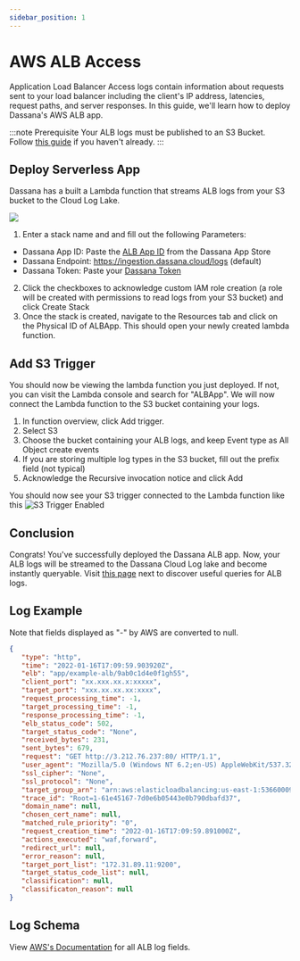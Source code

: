 ```yaml
---
sidebar_position: 1
---
```


# AWS ALB Access

Application Load Balancer Access logs contain information about requests sent to your load balancer including the client's IP address, latencies, request paths, and server responses. In this guide, we'll learn how to deploy Dassana's AWS ALB app.

:::note Prerequisite
Your ALB logs must be published to an S3 Bucket. Follow [this guide](https://docs.aws.amazon.com/elasticloadbalancing/latest/application/load-balancer-access-logs.html#enable-access-logging) if you haven't already.
:::

## Deploy Serverless App
Dassana has a built a Lambda function that streams ALB logs from your S3 bucket to the Cloud Log Lake.

[![](https://cdn.rawgit.com/buildkite/cloudformation-launch-stack-button-svg/master/launch-stack.svg)](https://console.aws.amazon.com/cloudformation/home?region=us-east-1#/stacks/create/review?templateURL=https://dassana-native-apps.s3.amazonaws.com/alb-s3/packaged-template.yaml)
1. Enter a stack name and and fill out the following Parameters:
  - Dassana App ID: Paste the [ALB App ID](https://console.dassana.dev/appStore/app/aws_cloudtrail) from the Dassana App Store
  - Dassana Endpoint: https://ingestion.dassana.cloud/logs (default)
  - Dassana Token: Paste your [Dassana Token](https://console.dassana.dev/appStore?page=tokens)
2. Click the checkboxes to acknowledge custom IAM role creation (a role will be created with permissions to read logs from your S3 bucket) and click Create Stack
3. Once the stack is created, navigate to the Resources tab and click on the Physical ID of ALBApp. This should open your newly created lambda function.

## Add S3 Trigger

You should now be viewing the lambda function you just deployed. If not, you can visit the Lambda console and search for "ALBApp". We will now connect the Lambda function to the S3 bucket containing your logs.

1. In function overview, click Add trigger.
2. Select S3
3. Choose the bucket containing your ALB logs, and keep Event type as All Object create events
4. If you are storing multiple log types in the S3 bucket, fill out the prefix field (not typical)
5. Acknowledge the Recursive invocation notice and click Add

You should now see your S3 trigger connected to the Lambda function like this
![S3 Trigger Enabled](/img/alb-s3/s3-trigger-enabled-alb.png)

## Conclusion
Congrats! You've successfully deployed the Dassana ALB app. Now, your ALB logs will be streamed to the Dassana Cloud Log lake and become instantly queryable. Visit [this page](https://docs.dassana.io) next to discover useful queries for ALB logs.

## Log Example
Note that fields displayed as "-" by AWS are converted to null.
```json
{
   "type": "http",
   "time": "2022-01-16T17:09:59.903920Z",
   "elb": "app/example-alb/9ab0c1d4e0f1gh55",
   "client_port": "xx.xxx.xx.x:xxxxx",
   "target_port": "xxx.xx.xx.xx:xxxx",
   "request_processing_time": -1,
   "target_processing_time": -1,
   "response_processing_time": -1,
   "elb_status_code": 502,
   "target_status_code": "None",
   "received_bytes": 231,
   "sent_bytes": 679,
   "request": "GET http://3.212.76.237:80/ HTTP/1.1",
   "user_agent": "Mozilla/5.0 (Windows NT 6.2;en-US) AppleWebKit/537.32.36 (KHTML, live Gecko) Chrome/58.0.3017.69 Safari/537.32",
   "ssl_cipher": "None",
   "ssl_protocol": "None",
   "target_group_arn": "arn:aws:elasticloadbalancing:us-east-1:536600094836:targetgroup/route-to-kaushik-vm/9b211fb2017ae751",
   "trace_id": "Root=1-61e45167-7d0e6b05443e0b790dbafd37",
   "domain_name": null,
   "chosen_cert_name": null,
   "matched_rule_priority": "0",
   "request_creation_time": "2022-01-16T17:09:59.891000Z",
   "actions_executed": "waf,forward",
   "redirect_url": null,
   "error_reason": null,
   "target_port_list": "172.31.89.11:9200",
   "target_status_code_list": null,
   "classification": null,
   "classificaton_reason": null
}
```

## Log Schema 
View [AWS's Documentation](https://docs.aws.amazon.com/elasticloadbalancing/latest/application/load-balancer-access-logs.html#access-log-entry-syntax) for all ALB log fields.

